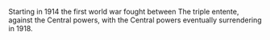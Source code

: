 Starting in 1914 the first world war fought between The triple entente, against the Central powers, with the Central powers eventually surrendering in 1918. 